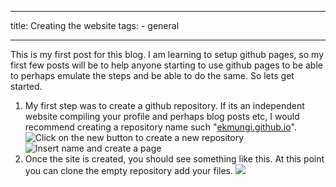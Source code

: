 
---
title: Creating the website
tags:
	- general

---

This is my first post for this blog. I am learning to setup github pages, so my first few posts will be to help anyone starting to use github pages to be able to perhaps emulate the steps and be able to do the same. So lets get started.

<!--more-->

1. My first step was to create a github repository. If its an independent website compiling your profile and perhaps blog posts etc, I would recommend creating a repository name such "[ekmungi.github.io](ekmungi.github.io)".
![Click on the new button to create a new repository](https://lh3.googleusercontent.com/tthWq5JJEy28A5WIf5grHA8snCNV7eIZ8cYXa9FMCVgjjMVLI6D5WdXt-h-JSuZL_ylebySNm0Q9rkRwAUcIlN6Rvl-cuygrIg-6b7HvxPAY9izPkWtu9dFNArkeI2ElU04Zn9Ifj7DYf6D19nSPUSscF9XHZaJ0lWQbeGgJpo3ZoyK0hT71TZzJjl3gvfYncFtIgTzIuqvokkyUO717O41wnwyN35bLNzzUalRjCQa2ffEAfti6pwoQib4YOV29jnz5r-fb0q2yLxlzFVPEZ0JvzXYnL47m0X9EjBHXRNpE819iV9SnC33Tu3uEz3KbbRx-XRjQqiQXa-qxiK--n4oGjBnkj5O-q6kNEx9nSqCboFAzk4ZldR971KP8LeIIIB2INODFw12W1ACmGttyHg1TjZXOfetcqzh-2Jkx234nyadKu72LET5NdBr6TlB4h5-qvhF-XPIpZ5GiSxE0WPEuNBhdJn0GLQOeFsAea6dI5cuey_v5yX81hnduem29XriHfBXn_xBMGObyx_wBLJVAm6Kuu3rjyMxFqdPW-DDY5eVvqPAWMAa-7LujWN9Ew65qiTsKgUKpoHeJbdah112SlSOHk3Ffb8BciMWNNwGblzu1RZFE3GAFa15uXZXxo80Tjb4UxHgB2O7ZyxcreIs_QGwBTpAETcjvTbONnRMGJyliFPwLjFH76Fwu=w1435-h204-no?authuser=1)
![Insert name and create a page](https://lh3.googleusercontent.com/sMRzLZBz0jRspcpzmenQaBYfI69OdQ5UIZ4FUb37pdcjbk-jXhcQJJMV4VMQhMAbqtUIMwYGuFtMkxk4aNN4BlNWn4WcdVxFtgplT4uqNdoz_6jzoAE1VWS8NOk8_ocNBEQWiWEhyJB8Sl6D4jOvz0xdQGN-t9DhQy4e5aLIhTdI6-TZ8LbTz9OQxv2iJ9I0Cpx_GcnA1_ddseL3idVFCdyuQNMJkbIBHTYG7NwKlg6k-z5NH_OeMYxzM_on7KbJiXFYeR6OEqiKt1wvasnJhs2_9LvaXYcxFD93jQYdIxv2V-orohMHOH3t_z5X6pBrjOLdXqeBuVtXOSUnQk5HQdgPDosYo71kEXXMyZmTA_yMKvAXkRzgmkX9v3x3ClPOlLsf0nFy1X5Zm4xF7jsHr1vHl2hrXm4cTNIdOoX8Y67oedBoAKorgLZy7VgK2ftR-GkhQ0m7ADg1dU5nhwzfy1J9Xu4-0wM_ZwA41SGmiUgDa-VUhofN6VIdxji71AvRBwQe0kvwSsgetygG6hX_GkkwB0ZA6f0jcRPk2W9M7vrLDECCNuiXEW5FTQhwoM3nu-LTxGFGEHRKqnJpTSIc5vK5zB1wABO0ZI6gM6K_pxBUUm_Pp0P43WqMQKNNekHIpUwfatL-6UpH5DFoptLliRomr1ek6LblG8VB-upA6bumdOrjcluQWCQWxhmU=w1073-h1098-no?authuser=1)
2. Once the site is created, you should see something like this. At this point you can clone the empty repository add your files.
![](https://lh3.googleusercontent.com/fRC6y2fA-zMiojKlm5UFIaPNgS3wjspMmaLsEDh8dVPyLGgR4IfGpW9VeVGAT9lSkRg_1tRR5aj3ANOfeTgx6kyHlrJfwdPITWJnSqbGUPEOBqwpvY9GplywqggxrEFp9UA8ZdXQzbBy7wxfEiqTz20EVGCUBB8_ebUWcq-dz66PDWaItLskLySjS8CfRmtekbymNZ22YXN1bEue1hGdbxPLaYLdVZTfw5ExMA8b51K23SMZrB7V5pMxnALSNkrn0uXr5SJJdGE-I7DL7LOSX6VwtWBZaUH1kTWueVe6QbmWYEXq_XNhkvNDzKQplyB1nJhJv19-vH5aUfSuQaMf4MIfrdw3Qx0nJP65at3yanXZ9JLWjlmdUinbexJL8LevBKol_KbhzBLLEy8tZj6RG9Ym36vX664P0S3trJ-sjFYVPkmlJvgyT79RefLV7ohqr8j65h5Uev9yGVmzjjh-xBzNTCMpOOFzgo59GWWWMK5A5D1fd9uN6cPV8MAt5PX2P0P7y0ZNL2wedDCPyVIvp4IHD5s7XWaTPFn8ugWBW9-N32xYgsO5dCDF5_MdajzdcHDUxJcDAxnEHOSb5Z6ZR4kRsQeOWRUMioIyKEHddjxGP8a1KsdfP1WcE6br3pKlUchL6n1mllXBgTD7PQSAwwXhsOii6rU2_VvfS3tsiFE04knKtQX0QicSvwxF=w1846-h1073-no?authuser=1)